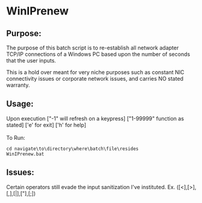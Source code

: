 # WinIPrenew


## Purpose:
The purpose of this batch script is to re-establish all network adapter TCP/IP connections of a Windows PC based upon the number of seconds that the user inputs.</br>

This is a hold over meant for very niche purposes such as constant NIC connectivity issues or corporate network issues, and carries NO stated warranty.</br>  

## Usage:
Upon execution ["-1" will refresh on a keypress] ["1-99999" function as stated] ['e' for exit] ['h' for help]</br>
</br>
To Run:
```
cd navigate\to\directory\where\batch\file\resides
WinIPrenew.bat
```

## Issues:
Certain operators still evade the input sanitization I've instituted. Ex. ([<],[>],[,],[|],["],[;])
